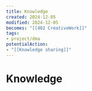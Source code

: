 ```yaml
---
title: Knowledge
created: 2024-12-05
modified: 2024-12-05
becomes: "[[402 CreativeWork]]"
tags: 
- project/dma
potentialAction:
- "[[Knowledge sharing]]"
---
```

# Knowledge
